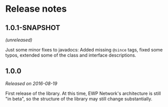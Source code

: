 Release notes
=============


1.0.1-SNAPSHOT
--------------

*(unreleased)*

Just some minor fixes to javadocs: Added missing `@since` tags, fixed some
typos, extended some of the class and interface descriptions.


1.0.0
-----

*Released on 2016-08-19*

First release of the library. At this time, EWP Network's architecture is still
"in beta", so the structure of the library may still change substantially.

